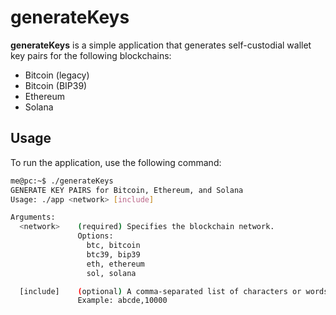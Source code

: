 # generateKeys

**generateKeys** is a simple application that generates self-custodial wallet key pairs for the following blockchains:

- Bitcoin (legacy)
- Bitcoin (BIP39)
- Ethereum
- Solana

## Usage

To run the application, use the following command:

```bash
me@pc:~$ ./generateKeys
GENERATE KEY PAIRS for Bitcoin, Ethereum, and Solana
Usage: ./app <network> [include]

Arguments:
  <network>    (required) Specifies the blockchain network.
               Options:
                 btc, bitcoin
                 btc39, bip39
                 eth, ethereum
                 sol, solana

  [include]    (optional) A comma-separated list of characters or words that the public key should include.
               Example: abcde,10000
```
